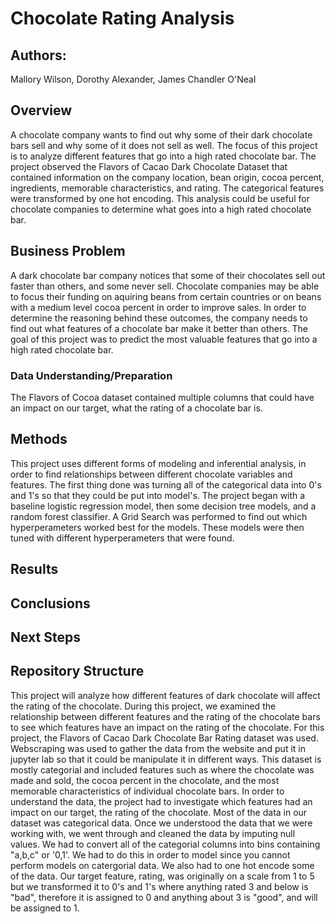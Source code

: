 # Chocolate Rating Analysis


## Authors:
Mallory Wilson, Dorothy Alexander, James Chandler O'Neal


## Overview
A chocolate company wants to find out why some of their dark chocolate bars sell and why some of it does not sell as well. The focus  of this project is to analyze different features that go into a high rated chocolate bar. The project observed the Flavors of Cacao Dark Chocolate Dataset that contained information on the company location, bean origin, cocoa percent, ingredients, memorable characteristics, and rating. The categorical features were transformed by one hot encoding. This analysis could be useful for chocolate companies to determine what goes into a high rated chocolate bar.  


## Business Problem

A dark chocolate bar company notices that some of their chocolates sell out faster than others, and some never sell.  Chocolate  companies may be able to focus their funding on aquiring beans from certain countries or on beans with a medium level cocoa percent  in order to improve sales. In order to determine the reasoning behind these outcomes, the company needs to find out what features of a chocolate bar make it better than others. The goal of this project was to predict the most valuable features that go into a high rated chocolate bar. 


### Data Understanding/Preparation
The Flavors of Cocoa dataset contained multiple columns that could have an impact on our target, what the rating of a chocolate bar is.  


## Methods
This project uses different forms of modeling and inferential analysis, in order to find relationships between different chocolate variables and features. The first thing done was turning all of the categorical data into 0's and 1's so that they could be put into model's. The project began with a baseline logistic regression model, then some decision tree models, and a random forest classifier. A Grid Search was performed to find out which hyperperameters worked best for the models. These models were then tuned with different hyperperameters that were found. 

## Results


## Conclusions


## Next Steps


## Repository Structure


This project will analyze how different features of dark chocolate will affect the rating of the chocolate. During this project, we examined the relationship between different features and the rating of the chocolate bars to see which features have an impact on the rating of the chocolate. 
For this project, the Flavors of Cacao Dark Chocolate Bar Rating dataset was used. Webscraping was used to gather the data from the website and put it in jupyter lab so that it could be manipulate it in different ways. This dataset is mostly categorial and included features such as where the chocolate was made and sold, the cocoa percent in the chocolate, and the most memorable characteristics of individual chocolate bars. In order to understand the data, the project had to investigate which features had an impact on our target, the rating of the chocolate. Most of the data in our dataset was categorical data. 
Once we understood the data that we were working with, we went through and cleaned the data by imputing null values. We had to convert all of the categorial columns into bins  containing "a,b,c" or '0,1'. We had to do this in order to  model since you cannot perform models on catergorial data. We also had to one hot encode some of the data. Our target feature, rating, was originally on a scale from 1 to 5 but we transformed it to  0's and  1's where anything rated 3 and below is "bad", therefore it  is assigned to  0 and anything about 3 is "good", and  will be assigned to 1.